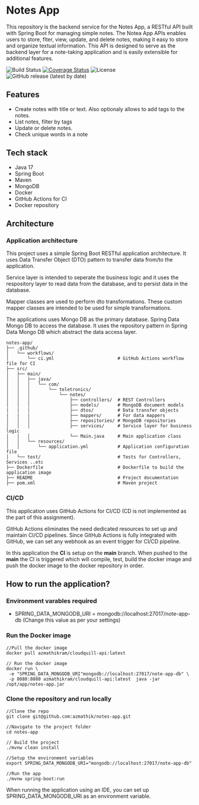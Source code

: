# Notes App
This repository is the backend service for the Notes App, a RESTful API built with Spring Boot for managing simple notes. The Notea App APIs enables users to store, flter, view, update, and delete notes, making it easy to store and organize textual information. This API is designed to serve as the backend layer for a note-taking application and is easily extensible for additional features.

![Build Status](https://github.com/azmathik/notes-app/actions/workflows/ci.yml/badge.svg)
[![Coverage Status](https://coveralls.io/repos/github/azmathik/notes-app/badge.svg)](https://coveralls.io/github/azmathik/notes-app)
![License](https://img.shields.io/github/license/azmathik/notes-app)
![GitHub release (latest by date)](https://img.shields.io/github/v/release/azmathik/notes-app)
## Features
- Create notes with title or text. Also optionaly allows to add tags to the notes.
- List notes, filter by tags
- Update or delete notes.
- Check unique words in a note

## Tech stack
- Java 17
- Spring Boot
- Maven
- MongoDB
- Docker
- GitHub Actions for CI
- Docker repository


## Architecture

### Application architecture
This project uses a simple Spring Boot RESTful application architecture. It uses Data Transfer Object (DTO) pattern to transfer data from/to the application. 

Service layer is intended to seperate the business logic and it uses the respository layer to read data from the database, and to persist data in the database.

Mapper classes are used to perform dto transformations. These custom mapper classes are intended to be used for simple transformations.

The applications uses Mongo DB as the primary database. Spring Data Mongo DB to access the database. It uses the repository pattern in Spring Data Mongo DB which abstract the data access layer.

```plaintext
notes-app/
├── .github/
│   └── workflows/
│       └── ci.yml                        # GitHub Actions workflow file for CI
├── src/
│   ├── main/
│   │   ├── java/
│   │   │   └── com/
│   │   │       └── teletronics/
│   │   │           └── notes/
│   │   │               ├── controllers/  # REST Controllers
│   │   │               ├── models/       # MongoDB document models
|   |   |               ├── dtos/         # Data transfer objects
|   |   |               ├── mappers/      # For data mappers
│   │   │               ├── repositories/ # MongoDB repositories
│   │   │               ├── services/     # Service layer for business logic
│   │   │               └── Main.java     # Main application class
│   │   └── resources/
│   │       └── application.yml           # Application configuration file
│   └── test/                             # Tests for Controllers, Services ..etc
├── Dockerfile                            # Dockerfile to build the application image 
├── README                                # Project documentation
├── pom.xml                               # Maven project
```
### CI/CD

This application uses GitHub Actions for CI/CD (CD is not implemented as the part of this assignment). 

GitHub Actions eliminates the need dedicated resources to set up and maintain CI/CD pipelines. Since GitHub Actions is fully integrated with GitHub, we can set any webhook as an event trigger for CI/CD pipeline.

In this application the __CI__ is setup on the __main__ branch. When pushed to the __main__ the CI is triggered which will compile, test, build the docker image and push the docker image to the docker repository in order.


## How to run the application?

### Environment varables required

- SPRING_DATA_MONGODB_URI = mongodb://localhost:27017/note-app-db (Change this value as per your settings)

### Run the Docker image

```
//Pull the docker image
docker pull azmathikram/cloudquill-api:latest

// Run the docker image 
docker run \
 -e "SPRING_DATA_MONGODB_URI"mongodb://localhost:27017/note-app-db" \
 -p 8080:8080 azmathikram/cloudquill-api:latest  java -jar /opt/app/notes-app.jar
```

### Clone the repository and run locally

```
//Clone the repo
git clone git@github.com:azmathik/notes-app.git

//Navigate to the project folder 
cd notes-app
 
// Build the project
./mvnw clean install

//Setup the environment variables  
export SPRING_DATA_MONGODB_URI="mongodb://localhost:27017/note-app-db"

//Run the app
./mvnw spring-boot:run
```
When running the application using an IDE, you can set up SPRING_DATA_MONGODB_URI as an environment variable.

